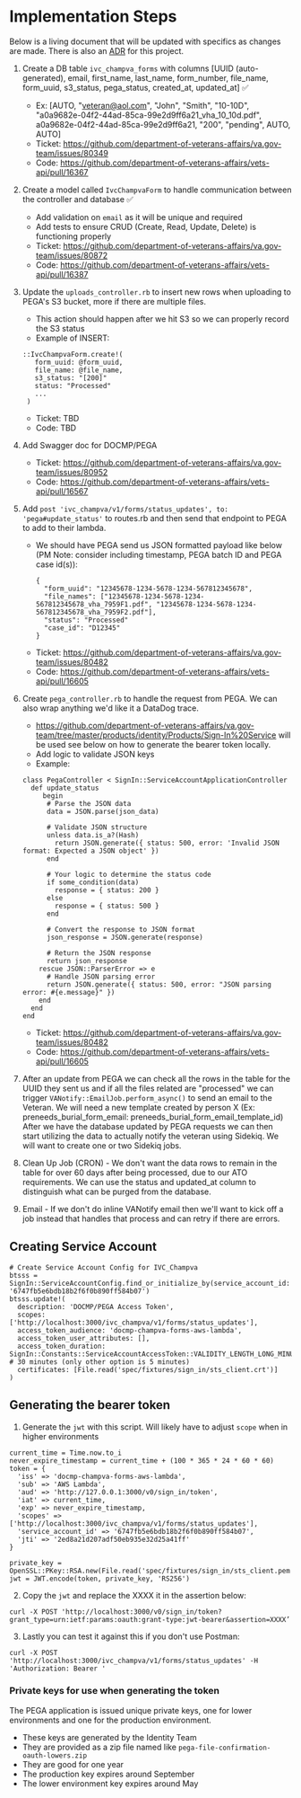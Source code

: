 # Implementation Steps

Below is a living document that will be updated with specifics as changes are made.
There is also an [ADR](https://github.com/department-of-veterans-affairs/va.gov-team/blob/master/products/health-care/champva/ADR-callback-api-to-receive-status-from-pega.md) for this project.

1. Create a DB table `ivc_champva_forms` with columns [UUID (auto-generated), email, first_name, last_name, form_number, file_name, form_uuid, s3_status, pega_status, created_at, updated_at] :white_check_mark:
   - Ex: [AUTO, "veteran@aol.com", "John", "Smith", "10-10D", "a0a9682e-04f2-44ad-85ca-99e2d9ff6a21_vha_10_10d.pdf", a0a9682e-04f2-44ad-85ca-99e2d9ff6a21, "200", "pending", AUTO, AUTO]
   - Ticket: https://github.com/department-of-veterans-affairs/va.gov-team/issues/80349 
   - Code: https://github.com/department-of-veterans-affairs/vets-api/pull/16367

3. Create a model called `IvcChampvaForm` to handle communication between the controller and database :white_check_mark:
   - Add validation on `email` as it will be unique and required
   - Add tests to ensure CRUD (Create, Read, Update, Delete) is functioning properly
   - Ticket: https://github.com/department-of-veterans-affairs/va.gov-team/issues/80872
   - Code: https://github.com/department-of-veterans-affairs/vets-api/pull/16387
 
4. Update the `uploads_controller.rb` to insert new rows when uploading to PEGA's S3 bucket, more if there are multiple files.      
   -  This action should happen after we hit S3 so we can properly record the S3 status
   -  Example of INSERT:
   ```
   ::IvcChampvaForm.create!(
      form_uuid: @form_uuid,
      file_name: @file_name,
      s3_status: "[200]"
      status: "Processed"
      ... 
    )
   ```
   - Ticket: TBD
   - Code: TBD
5. Add Swagger doc for DOCMP/PEGA
   - Ticket: https://github.com/department-of-veterans-affairs/va.gov-team/issues/80952
   - Code: https://github.com/department-of-veterans-affairs/vets-api/pull/16567
   
6. Add `post 'ivc_champva/v1/forms/status_updates', to: 'pega#update_status'` to routes.rb and then send that endpoint to PEGA to add to their lambda. 
   - We should have PEGA send us JSON formatted payload like below (PM Note: consider including timestamp, PEGA batch ID and PEGA case id(s)):
     ```
     {
       "form_uuid": "12345678-1234-5678-1234-567812345678",
       "file_names": ["12345678-1234-5678-1234-567812345678_vha_7959F1.pdf", "12345678-1234-5678-1234-567812345678_vha_7959F2.pdf"],
       "status": "Processed"
       "case_id": "D12345"
     }
   - Ticket: https://github.com/department-of-veterans-affairs/va.gov-team/issues/80482
   - Code: https://github.com/department-of-veterans-affairs/vets-api/pull/16605
   
7. Create `pega_controller.rb` to handle the request from PEGA. We can also wrap anything we'd like it a DataDog trace.
   - https://github.com/department-of-veterans-affairs/va.gov-team/tree/master/products/identity/Products/Sign-In%20Service will be used see below on how to generate the bearer token locally.
   - Add logic to validate JSON keys
   - Example:
    ```
    class PegaController < SignIn::ServiceAccountApplicationController
      def update_status
         begin
          # Parse the JSON data
          data = JSON.parse(json_data)
      
          # Validate JSON structure
          unless data.is_a?(Hash)
            return JSON.generate({ status: 500, error: 'Invalid JSON format: Expected a JSON object' })
          end
      
          # Your logic to determine the status code
          if some_condition(data)
            response = { status: 200 }
          else
            response = { status: 500 }
          end
      
          # Convert the response to JSON format
          json_response = JSON.generate(response)
      
          # Return the JSON response
          return json_response
        rescue JSON::ParserError => e
          # Handle JSON parsing error
          return JSON.generate({ status: 500, error: "JSON parsing error: #{e.message}" })
        end
      end
    end
    ```
   - Ticket: https://github.com/department-of-veterans-affairs/va.gov-team/issues/80482
   - Code: https://github.com/department-of-veterans-affairs/vets-api/pull/16605
8. After an update from PEGA we can check all the rows in the table for the UUID they sent us and if all the files related are "processed" we can trigger `VANotify::EmailJob.perform_async()` to 
   send an email to the Veteran. We will need a new template created by person X (Ex: preneeds_burial_form_email: preneeds_burial_form_email_template_id)
   After we have the database updated by PEGA requests we can then start utilizing the data to actually notify the veteran using Sidekiq. We will want to create one or two Sidekiq jobs.
9. Clean Up Job (CRON) - We don't want the data rows to remain in the table for over 60 days after being processed, due to our ATO requirements. We can use the status and updated_at column to distinguish what can be purged from the database.
10. Email - If we don't do inline VANotify email then we'll want to kick off a job instead that handles that process and can retry if there are errors.

## Creating Service Account
```
# Create Service Account Config for IVC_Champva
btsss = SignIn::ServiceAccountConfig.find_or_initialize_by(service_account_id: '6747fb5e6bdb18b2f6f0b890ff584b07')
btsss.update!(
  description: 'DOCMP/PEGA Access Token',
  scopes: ['http://localhost:3000/ivc_champva/v1/forms/status_updates'],
  access_token_audience: 'docmp-champva-forms-aws-lambda',
  access_token_user_attributes: [],
  access_token_duration: SignIn::Constants::ServiceAccountAccessToken::VALIDITY_LENGTH_LONG_MINUTES, # 30 minutes (only other option is 5 minutes)
  certificates: [File.read('spec/fixtures/sign_in/sts_client.crt')]
)
```

## Generating the bearer token
1. Generate the `jwt` with this script. Will likely have to adjust `scope` when in higher environments
```
current_time = Time.now.to_i
never_expire_timestamp = current_time + (100 * 365 * 24 * 60 * 60)
token = {
  'iss' => 'docmp-champva-forms-aws-lambda',
  'sub' => 'AWS Lambda',
  'aud' => 'http://127.0.0.1:3000/v0/sign_in/token',
  'iat' => current_time,
  'exp' => never_expire_timestamp,
  'scopes' => ['http://localhost:3000/ivc_champva/v1/forms/status_updates'],
  'service_account_id' => '6747fb5e6bdb18b2f6f0b890ff584b07',
  'jti' => '2ed8a21d207adf50eb935e32d25a41ff'
}

private_key = OpenSSL::PKey::RSA.new(File.read('spec/fixtures/sign_in/sts_client.pem'))
jwt = JWT.encode(token, private_key, 'RS256')
```

2. Copy the `jwt` and replace the XXXX it in the assertion below:

`curl -X POST 'http://localhost:3000/v0/sign_in/token?grant_type=urn:ietf:params:oauth:grant-type:jwt-bearer&assertion=XXXX’`

3. Lastly you can test it against this if you don't use Postman:

`curl -X POST 'http://localhost:3000/ivc_champva/v1/forms/status_updates' -H 'Authorization: Bearer '`

### Private keys for use when generating the token

The PEGA application is issued unique private keys, one for lower environments and one for the production environment.
- These keys are generated by the Identity Team
- They are provided as a zip file named like `pega-file-confirmation-oauth-lowers.zip`
- They are good for one year
- The production key expires around September
- The lower environment key expires around May
